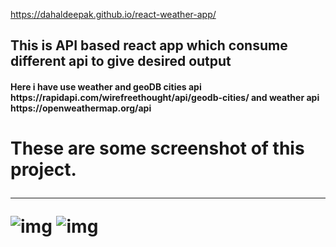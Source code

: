 https://dahaldeepak.github.io/react-weather-app/
<h2> This is API based react app which consume different api to give desired output </h2>
<h4> Here i have use weather and geoDB cities api  https://rapidapi.com/wirefreethought/api/geodb-cities/ and weather api https://openweathermap.org/api </h4>
<h1> These are some screenshot of this project.
  <hr/>
<img alt="img" src="https://user-images.githubusercontent.com/86339152/211134530-fb293faf-f4cf-4e72-88f8-5aa6f655de72.png"/>

<img alt="img" src="https://user-images.githubusercontent.com/86339152/211134533-b09cf685-beb1-4a95-99fa-59122c67853f.png"/>
